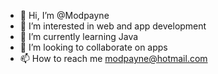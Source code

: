 - 👋 Hi, I’m @Modpayne
- 👀 I’m interested in web and app development
- 🌱 I’m currently learning Java
- 💞️ I’m looking to collaborate on apps
- 📫 How to reach me modpayne@hotmail.com

<!---
Modpayne/Modpayne is a ✨ special ✨ repository because its `README.md` (this file) appears on your GitHub profile.
You can click the Preview link to take a look at your changes.
--->
